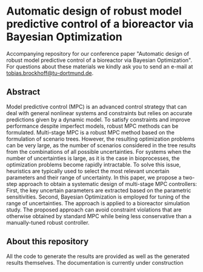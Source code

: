 # Automatic design of robust model predictive control of a bioreactor via Bayesian Optimization

Accompanying repository for our conference paper "Automatic design of robust model predictive control of a bioreactor via Bayesian Optimization".
For questions about these materials we kindly ask you to send an e-mail at tobias.brockhoff@tu-dortmund.de.

## Abstract

Model predictive control (MPC) is an advanced control strategy that can deal
with general nonlinear systems and constraints but relies on accurate predictions given by
a dynamic model. To satisfy constraints and improve performance despite imperfect models,
robust MPC methods can be formulated. Multi-stage MPC is a robust MPC method based
on the formulation of scenario trees. However, the resulting optimization problems can be
very large, as the number of scenarios considered in the tree results from the combinations
of all possible uncertainties. For systems when the number of uncertainties is large, as it is the
case in bioprocesses, the optimization problems become rapidly intractable. To solve this issue,
heuristics are typically used to select the most relevant uncertain parameters and their range
of uncertainty. In this paper, we propose a two-step approach to obtain a systematic design of
multi-stage MPC controllers: First, the key uncertain parameters are extracted based on the
parametric sensitivities. Second, Bayesian Optimization is employed for tuning of the range of
uncertainties. The approach is applied to a bioreactor simulation study. The proposed approach
can avoid constraint violations that are otherwise obtained by standard MPC while being less
conservative than a manually-tuned robust controller.

## About this repository
All the code to generate the results are provided as well as the generated results themselves.
The documentation is currently under construction
